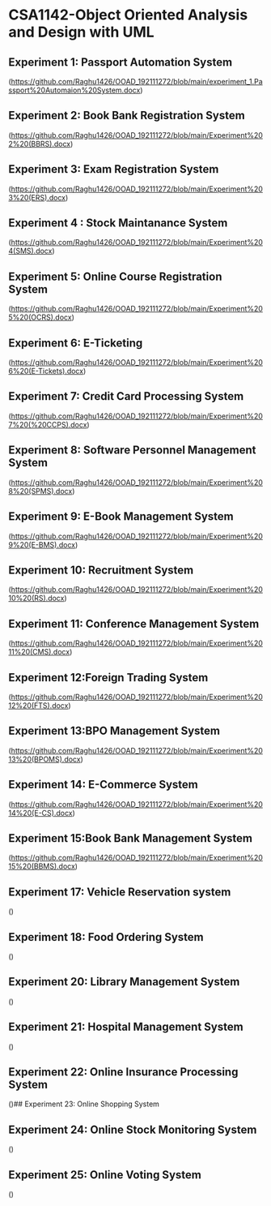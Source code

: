 # CSA1142-Object Oriented Analysis and Design with UML
## Experiment 1: Passport Automation System
(https://github.com/Raghu1426/OOAD_192111272/blob/main/experiment_1.Passport%20Automaion%20System.docx)
## Experiment 2: Book Bank Registration System
(https://github.com/Raghu1426/OOAD_192111272/blob/main/Experiment%202%20(BBRS).docx)
## Experiment 3: Exam Registration System
(https://github.com/Raghu1426/OOAD_192111272/blob/main/Experiment%203%20(ERS).docx)
## Experiment 4 : Stock Maintanance System
(https://github.com/Raghu1426/OOAD_192111272/blob/main/Experiment%204(SMS).docx)
## Experiment 5: Online Course Registration System
(https://github.com/Raghu1426/OOAD_192111272/blob/main/Experiment%205%20(OCRS).docx)
## Experiment 6: E-Ticketing
(https://github.com/Raghu1426/OOAD_192111272/blob/main/Experiment%206%20(E-Tickets).docx)
## Experiment 7: Credit Card Processing System
(https://github.com/Raghu1426/OOAD_192111272/blob/main/Experiment%207%20(%20CCPS).docx)
## Experiment 8: Software Personnel Management System
(https://github.com/Raghu1426/OOAD_192111272/blob/main/Experiment%208%20(SPMS).docx)
## Experiment 9: E-Book Management System
(https://github.com/Raghu1426/OOAD_192111272/blob/main/Experiment%209%20(E-BMS).docx)
## Experiment 10: Recruitment System
(https://github.com/Raghu1426/OOAD_192111272/blob/main/Experiment%2010%20(RS).docx)
## Experiment 11: Conference Management System
(https://github.com/Raghu1426/OOAD_192111272/blob/main/Experiment%2011%20(CMS).docx)
## Experiment 12:Foreign Trading System
(https://github.com/Raghu1426/OOAD_192111272/blob/main/Experiment%2012%20(FTS).docx)
## Experiment 13:BPO Management System
(https://github.com/Raghu1426/OOAD_192111272/blob/main/Experiment%2013%20(BPOMS).docx)
## Experiment 14: E-Commerce System
(https://github.com/Raghu1426/OOAD_192111272/blob/main/Experiment%2014%20(E-CS).docx)
## Experiment 15:Book Bank Management System
(https://github.com/Raghu1426/OOAD_192111272/blob/main/Experiment%2015%20(BBMS).docx)
## Experiment 17: Vehicle Reservation system
()
## Experiment 18: Food Ordering System
()
## Experiment 20: Library Management System
()
## Experiment 21: Hospital Management System
()
## Experiment 22: Online Insurance Processing System
()## Experiment 23: Online Shopping System
## Experiment 24: Online Stock Monitoring System
()
## Experiment 25: Online Voting System
()
